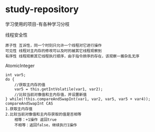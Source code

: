 # study-repository
学习使用的项目-有各种学习分枝

线程安全性
    
    原子性 互诉性，同一个时刻只允许一个线程对它进行操作
    可见性 线程对主内存的修改可以及时的被其它线程观察到
    有序性 线程观察其它线程执行顺序，由于指令排序的存在，该观察一搬杂乱无序
    
AtomicInteger
    
    int var5;
    do {
        //获取主内存的值
        var5 = this.getIntVolatile(var1, var2);
        //比较当前对像值和主内存值，并设置新值
    } while(!this.compareAndSwapInt(var1, var2, var5, var5 + var4));
    compareAndSwapInt CAS 
    1.获取主内存值
    2.比较当前对像值和主内存获取的值是否相等
        相等：+1操作 返回true
        不相等：返回false，继续执行1操作
        